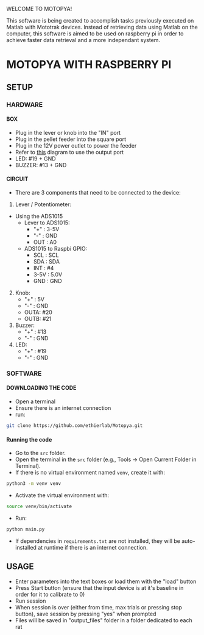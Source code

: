 WELCOME TO MOTOPYA!

This software is being created to accomplish tasks previously executed on Matlab with Mototrak devices. Instead of retrieving data using Matlab on the computer, this software is aimed to be used on raspberry pi in order to achieve faster data retrieval and a more independant system. 

# MOTOPYA WITH RASPBERRY PI
## SETUP
### HARDWARE
#### BOX
- Plug in the lever or knob into the "IN" port
- Plug in the pellet feeder into the square port
- Plug in the 12V power outlet to power the feeder
- Refer to [this](Docs/circuit_layout.pdf) diagram to use the output port
- LED: #19 + GND
- BUZZER: #13 + GND
#### CIRCUIT
- There are 3 components that need to be connected to the device:
1. Lever / Potentiometer:
  - Using the ADS1015
	- Lever to ADS1015:
		- "+" : 3-5V
		- "-" : GND
		- OUT : A0
	- ADS1015 to Raspbi GPIO:
		- SCL : SCL
		- SDA : SDA
		- INT : #4
		- 3-5V : 5.0V
		- GND : GND
2. Knob:
    - "+" : 5V
    - "-" : GND
    - OUTA: #20
    - OUTB: #21
3. Buzzer:
    - "+" : #13
    - "-" : GND
4. LED:
    - "+" : #19
    - "-" : GND

### SOFTWARE
#### DOWNLOADING THE CODE
- Open a terminal
- Ensure there is an internet connection
- run:

```bash
git clone https://github.com/ethierlab/Motopya.git
```

#### Running the code
- Go to the `src` folder.
- Open the terminal in the `src` folder (e.g., Tools -> Open Current Folder in Terminal).
- If there is no virtual environment named `venv`, create it with:

```bash
python3 -m venv venv
```

- Activate the virtual environment with:

```bash
source venv/bin/activate
```

- Run:

```bash
python main.py
```

- If dependencies in `requirements.txt` are not installed, they will be auto-installed at runtime if there is an internet connection.

## USAGE
- Enter parameters into the text boxes or load them with the "load" button
- Press Start button (ensure that the input device is at it's baseline in order for it to calibrate to 0)
- Run session
- When session is over (either from time, max trials or pressing stop button), save session by pressing "yes" when prompted
- Files will be saved in "output_files" folder in a folder dedicated to each rat
